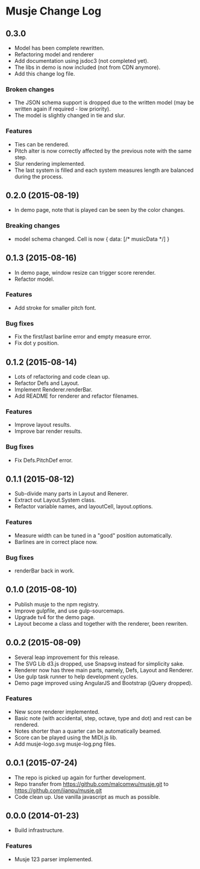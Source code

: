 # Musje Change Log

## 0.3.0

- Model has been complete rewritten.
- Refactoring model and renderer
- Add documentation using jsdoc3 (not completed yet).
- The libs in demo is now included (not from CDN anymore).
- Add this change log file.

### Broken changes

- The JSON schema support is dropped due to the written model (may be written again if required - low priority).
- The model is slightly changed in tie and slur.

### Features

- Ties can be rendered.
- Pitch alter is now correctly affected by the previous note with the same step.
- Slur rendering implemented.
- The last system is filled and each system measures length are balanced
  during the process.


## 0.2.0 (2015-08-19)

- In demo page, note that is played can be seen by the color changes.

### Breaking changes

- model schema changed. Cell is now { data: [/* musicData */] }


## 0.1.3 (2015-08-16)

- In demo page, window resize can trigger score rerender.
- Refactor model.

### Features

- Add stroke for smaller pitch font.

### Bug fixes

- Fix the first/last barline error and empty measure error.
- Fix dot y position.


## 0.1.2 (2015-08-14)

- Lots of refactoring and code clean up.
- Refactor Defs and Layout.
- Implement Renderer.renderBar.
- Add README for renderer and refactor filenames.

### Features

- Improve layout results.
- Improve bar render results.

### Bug fixes

- Fix Defs.PitchDef error.


## 0.1.1 (2015-08-12)

- Sub-divide many parts in Layout and Renerer.
- Extract out Layout.System class.
- Refactor variable names, and layoutCell, layout.options.

### Features

- Measure width can be tuned in a "good" position automatically.
- Barlines are in correct place now.

### Bug fixes

- renderBar back in work.


## 0.1.0 (2015-08-10)

- Publish musje to the npm registry.
- Improve gulpfile, and use gulp-sourcemaps.
- Upgrade tv4 for the demo page.
- Layout become a class and together with the renderer, been rewriten.


## 0.0.2 (2015-08-09)

- Several leap improvement for this release.
- The SVG Lib d3.js dropped, use Snapsvg instead for simplicity sake.
- Renderer now has three main parts, namely, Defs, Layout and Renderer.
- Use gulp task runner to help development cycles.
- Demo page improved using AngularJS and Bootstrap (jQuery dropped).

### Features

- New score renderer implemented.
- Basic note (with accidental, step, octave, type and dot)
  and rest can be rendered.
- Notes shorter than a quarter can be automatically beamed.
- Score can be played using the MIDI.js lib.
- Add musje-logo.svg musje-log.png files.


## 0.0.1 (2015-07-24)

- The repo is picked up again for further development.
- Repo transfer from https://github.com/malcomwu/musje.git
  to https://github.com/jianpu/musje.git
- Code clean up. Use vanilla javascript as much as possible.


## 0.0.0 (2014-01-23)

- Build infrastructure.

### Features

- Musje 123 parser implemented.

